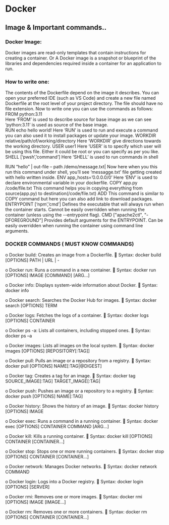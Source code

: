 # Docker
## Image & Important commands.. 
### Docker Image:
Docker images are read-only templates that contain instructions for creating a container. 
Or
A Docker image is a snapshot or blueprint of the libraries and dependencies required inside a container for an application to run.
### How to write one:
The contents of the Dockerfile depend on the image it describes. You can open your preferred IDE (such as VS Code) and create a new file named Dockerfile at the root level of your project directory. The file should have no file extension.
Now to write one you can use the commands as follows:
FROM python:3.11  
	Here ‘FROM’ is used to describe source  for base image as we can see ‘python:3.11’ is used as source of the  base image.  
RUN echo hello world!
	Here ‘RUN’ is used to run and execute a command you can also used it to install packages or update your image.
WORKDIR relative/path/of/working/directory
	Here ‘WORKDIR’ give directions towards the working directory. 
 USER user1
	Here ‘USER’ is to specify which user will be using this file. Either it could be root or you can specify as per you like.
SHELL [‘pwsh’,’command’]
	Here ‘SHELL’ is used to run commands in shell

RUN “hello” | out-file – path /demo/message.txt|
	Now here when you this run this command under shell, you’ll see ‘messagge.txt’ file getting created with hello written inside.
ENV app_hosts=’0.0.0.0/0’
	Here ‘ENV’  is used to declare environmental variable in your dockerfile.
COPY app.py /code/file.txt
	This command helps you in copying everything from source(app.py) to destination(/code/file.txt)
ADD <linkofanypakageyouwantoinstall>
This command is similar to COPY command but here you can also add link to download packages. 
ENTRYPOINT [‘npm’,’cmd’]
	Defines the executable that will always run when the container starts. Cannot be easily overridden when running the container (unless using the --entrypoint flag).
CMD ["apache2ctl", "-DFOREGROUND"]
	Provides default arguments for the ENTRYPOINT. Can be easily overridden when running the container using command line arguments.

### DOCKER COMMANDS ( MUST KNOW COMMANDS)
o	Docker build: Creates an image from a Dockerfile.
	Syntax: docker build [OPTIONS] PATH | URL | -

o	Docker run: Runs a command in a new container.
	Syntax: docker run [OPTIONS] IMAGE [COMMAND] [ARG...]

o	Docker info: Displays system-wide information about Docker.
	Syntax: docker info

o	Docker search: Searches the Docker Hub for images.
	Syntax: docker search [OPTIONS] TERM


o	Docker logs: Fetches the logs of a container.
	Syntax: docker logs [OPTIONS] CONTAINER

o	Docker ps -a: Lists all containers, including stopped ones.
	Syntax: docker ps –a

o	Docker images: Lists all images on the local system.
	Syntax: docker images [OPTIONS] [REPOSITORY[:TAG]]

o	Docker pull: Pulls an image or a repository from a registry.
	Syntax: docker pull [OPTIONS] NAME[:TAG|@DIGEST]

o	Docker tag: Creates a tag for an image.
	Syntax: docker tag SOURCE_IMAGE[:TAG] TARGET_IMAGE[:TAG]

o	Docker push: Pushes an image or a repository to a registry.
	Syntax: docker push [OPTIONS] NAME[:TAG]

o	Docker history: Shows the history of an image.
	Syntax: docker history [OPTIONS] IMAGE

o	Docker exec: Runs a command in a running container.
	Syntax: docker exec [OPTIONS] CONTAINER COMMAND [ARG...]

o	Docker kill: Kills a running container.
	Syntax: docker kill [OPTIONS] CONTAINER [CONTAINER...]

o	Docker stop: Stops one or more running containers.
	Syntax: docker stop [OPTIONS] CONTAINER [CONTAINER...]

o	Docker network: Manages Docker networks.
	Syntax: docker network COMMAND

o	Docker login: Logs into a Docker registry.
	Syntax: docker login [OPTIONS] [SERVER]

o	Docker rmi: Removes one or more images.
	Syntax: docker rmi [OPTIONS] IMAGE [IMAGE...]

o	Docker rm: Removes one or more containers.
	Syntax: docker rm [OPTIONS] CONTAINER [CONTAINER...]
